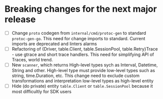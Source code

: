 # Breaking changes for the next major release

- [ ] Change `proto` codegen from `internal/cmd/protoc-gen` to standard `protoc-gen-go`. This need for change
  imports to standard. Current imports are deprecated and linters alarms
- [ ] Refactoring of {Driver, table.Client, table.SessionPool, table.Retry}Trace - use gtrace and short trace handlers.
  This need for simplifying API of Traces, world trend.
- [ ] New `scanner`, which returns High-level types sych as Interval, Datetime, String and other. High-level type must
  provide low-level types such as string, time.Duration, etc. This change need to exclude custom transformations
  and interpretation low-level types as high-level entity
- [ ] Hide (do private) entity `table.Client` or `table.SessionPool` because it most difficultly for SDK users
